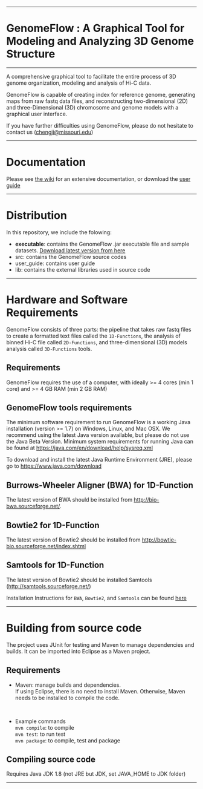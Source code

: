 ------------------------------------------------------------------------------------------------------------------------------------
# GenomeFlow : A Graphical Tool for Modeling and Analyzing 3D Genome Structure 
------------------------------------------------------------------------------------------------------------------------------------
A comprehensive graphical tool to facilitate the entire process of 3D genome organization, modeling and analysis of Hi-C data. 

GenomeFlow is capable of creating index for reference genome, generating maps from raw fastq data files, and reconstructing two-dimensional (2D) and 
three-Dimensional (3D) chromosome and genome models with a graphical user interface.

If you have further difficulties using GenomeFlow, please do not hesitate to contact us (chengji@missouri.edu) 

--------------------------------------------------------------------		

# Documentation

Please see [the wiki](https://github.com/jianlin-cheng/GenomeFlow/wiki) for an extensive documentation, or download the [user guide](https://github.com/jianlin-cheng/GenomeFlow/blob/master/user_guide/UserGuide_4.3.pdf)

--------------------------------------------------------------------	

# Distribution

In this repository, we include the folowing:
* **executable**: contains the GenomeFlow .jar executable file and sample datasets. [Download latest version from here](https://github.com/jianlin-cheng/GenomeFlow/releases)
* src: contains the GenomeFlow source codes
* user_guide: contains user guide
* lib: contains the external libraries used in source code

--------------------------------------------------------------------	
# Hardware and Software Requirements

GenomeFlow consists of three parts: the pipeline that takes raw fastq files to create a formatted text files called the `1D-Functions`, the analysis of binned Hi-C file called `2D-Functions`, and three-dimensional (3D) models analysis called `3D-Functions` tools.  

## Requirements
GenomeFlow requires the use of a computer, with ideally >= 4 cores (min 1 core) and >= 4 GB RAM (min 2 GB RAM)


## GenomeFlow tools requirements
The minimum software requirement to run GenomeFlow is a working Java installation (version >= 1.7) on Windows, Linux, and Mac OSX. We recommend using the latest Java version available, but please do not use the Java Beta Version. Minimum system requirements for running Java can be found at https://java.com/en/download/help/sysreq.xml

To download and install the latest Java Runtime Environment (JRE), please go to https://www.java.com/download


## Burrows-Wheeler Aligner (BWA) for 1D-Function
The latest version of BWA should be installed from http://bio-bwa.sourceforge.net/. 


## Bowtie2 for 1D-Function 

The latest version of Bowtie2 should be installed from  http://bowtie-bio.sourceforge.net/index.shtml

## Samtools for 1D-Function	

The latest version of Bowtie2 should be installed Samtools (http://samtools.sourceforge.net/)


Installation Instructions for `BWA`, `Bowtie2`, and `Samtools` can be found [here](https://github.com/jianlin-cheng/GenomeFlow/wiki/Installation)

--------------------------------------------------------------------	

# Building from source code
The project uses JUnit for testing and Maven to manage dependencies and builds. It can be imported into Eclipse as a Maven project.

## Requirements
* Maven: manage builds and dependencies. <br>
If using Eclipse, there is no need to install Maven. Otherwise, Maven needs to be installed to compile the code. 

<br>

* Example commands <br>
`mvn compile`: to compile <br>
`mvn test`: to run test <br>
`mvn package`: to compile, test and package <br>


## Compiling source code
Requires Java JDK 1.8 (not JRE but JDK, set JAVA_HOME to JDK folder)


--------------------------------------------------------------------	